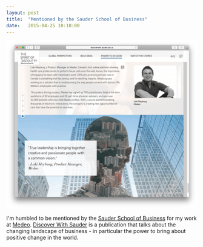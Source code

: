 ```yaml
---
layout: post
title:  "Mentioned by the Sauder School of Business"
date:   2015-04-25 10:18:00
---
```

<a href="/assets/images/articles/sauder-loki-medeo.png" target="_blank">!["Loki Sauder Medeo"](/assets/images/articles/sauder-loki-medeo.png)</a>

I'm humbled to be mentioned by the [Sauder School of Business](http://discoverwith.sauder.ubc.ca/en/power-to-do-good/the-meaning-of-work) for my work at [Medeo](http://www.medeo.ca). [Discover With Sauder](http://discoverwith.sauder.ubc.ca/en/power-to-do-good/the-meaning-of-work) is a publication that talks about the changing landscape of business - in particular the power to bring about positive change in the world.

<!--more-->
